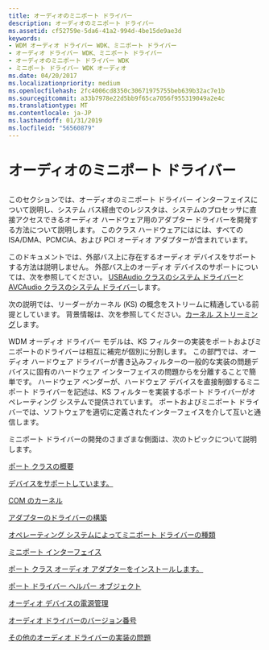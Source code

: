 ```yaml
---
title: オーディオのミニポート ドライバー
description: オーディオのミニポート ドライバー
ms.assetid: cf52759e-5da6-41a2-994d-4be15de9ae3d
keywords:
- WDM オーディオ ドライバー WDK、ミニポート ドライバー
- オーディオ ドライバー WDK、ミニポート ドライバー
- オーディオのミニポート ドライバー WDK
- ミニポート ドライバー WDK オーディオ
ms.date: 04/20/2017
ms.localizationpriority: medium
ms.openlocfilehash: 2fc4006cd8350c30671975755beb639b32ac7e1b
ms.sourcegitcommit: a33b7978e22d5bb9f65ca7056f955319049a2e4c
ms.translationtype: MT
ms.contentlocale: ja-JP
ms.lasthandoff: 01/31/2019
ms.locfileid: "56560879"
---
```

# <a name="audio-miniport-drivers"></a>オーディオのミニポート ドライバー


## <span id="audio_miniport_drivers"></span><span id="AUDIO_MINIPORT_DRIVERS"></span>


このセクションでは、オーディオのミニポート ドライバー インターフェイスについて説明し、システム バス経由でのレジスタは、システムのプロセッサに直接アクセスできるオーディオ ハードウェア用のアダプター ドライバーを開発する方法について説明します。 このクラス ハードウェアにはには、すべての ISA/DMA、PCMCIA、および PCI オーディオ アダプターが含まれています。

このドキュメントでは、外部バス上に存在するオーディオ デバイスをサポートする方法は説明しません。 外部バス上のオーディオ デバイスのサポートについては、次を参照してください。 [USBAudio クラスのシステム ドライバー](kernel-mode-wdm-audio-components.md#usbaudio_class_system_driver)と[AVCAudio クラスのシステム ドライバー](kernel-mode-wdm-audio-components.md#avcaudio_class_system_driver)します。

次の説明では、リーダーがカーネル (KS) の概念をストリームに精通している前提としています。 背景情報は、次を参照してください。[カーネル ストリーミング](https://msdn.microsoft.com/library/windows/hardware/ff560842)します。

WDM オーディオ ドライバー モデルは、KS フィルターの実装をポートおよびミニポートのドライバーは相互に補完が個別に分割します。 この部門では、オーディオ ハードウェア ドライバーが書き込みフィルターの一般的な実装の問題デバイスに固有のハードウェア インターフェイスの問題からを分離することで簡単です。 ハードウェア ベンダーが、ハードウェア デバイスを直接制御するミニポート ドライバーを記述は、KS フィルターを実装するポート ドライバーがオペレーティング システムで提供されています。 ポートおよびミニポート ドライバーでは、ソフトウェアを適切に定義されたインターフェイスを介して互いと通信します。

ミニポート ドライバーの開発のさまざまな側面は、次のトピックについて説明します。

[ポート クラスの概要](introduction-to-port-class.md)

[デバイスをサポートしています。](supporting-a-device.md)

[COM のカーネル](com-in-the-kernel.md)

[アダプターのドライバーの構築](adapter-driver-construction.md)

[オペレーティング システムによってミニポート ドライバーの種類](miniport-driver-types-by-operating-system.md)

[ミニポート インターフェイス](miniport-interfaces.md)

[ポート クラス オーディオ アダプターをインストールします。](installing-a-port-class-audio-adapter.md)

[ポート ドライバー ヘルパー オブジェクト](port-driver-helper-objects.md)

[オーディオ デバイスの電源管理](power-management-for-audio-devices.md)

[オーディオ ドライバーのバージョン番号](version-numbers-for-audio-drivers.md)

[その他のオーディオ ドライバーの実装の問題](other-implementation-issues-for-audio-drivers.md)

 

 




